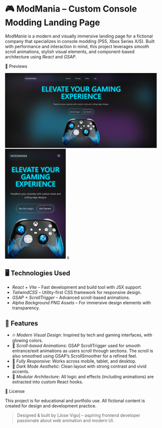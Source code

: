 # 🎮 ModMania – Custom Console Modding Landing Page

_ModMania_ is a modern and visually immersive landing page for a fictional company that specializes in console modding (PS5, Xbox Series X/S). Built with performance and interaction in mind, this project leverages smooth scroll animations, stylish visual elements, and component-based architecture using _React_ and _GSAP_.

📸 Previews

<img src="/desktop.png" width="500"/>
<img src="/mobile.png" width="200"/>
s

## 🖥 Technologies Used

- _React + Vite_ – Fast development and build tool with JSX support.
- _TailwindCSS_ – Utility-first CSS framework for responsive design.
- _GSAP + ScrollTrigger_ – Advanced scroll-based animations.
- _Alpha Background PNG Assets_ – For immersive design elements with transparency.

## 🎯 Features

- 🔥 _Modern Visual Design_: Inspired by tech and gaming interfaces, with glowing colors.
- 🚀 _Scroll-based Animations_: GSAP ScrollTrigger used for smooth entrance/exit animations as users scroll through sections. The scroll is also smoothed using GSAP’s ScrollSmoother for a refined feel.
- 📱 _Fully Responsive_: Works across mobile, tablet, and desktop.
- 🎨 _Dark Mode Aesthetic_: Clean layout with strong contrast and vivid accents.
- 🧩 _Modular Architecture_: All logic and effects (including animations) are extracted into custom React hooks.

🧾 License

This project is for educational and portfolio use. All fictional content is created for design and development practice.

> Designed & built by [Jose Vigo] – aspiring frontend developer passionate about web animation and modern UI.
